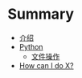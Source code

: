# Summary

* [介绍](README.md)
* [Python](python/README.md)
    * [文件操作](python/001file.md)
* [How can I do X?](second-question.md)

